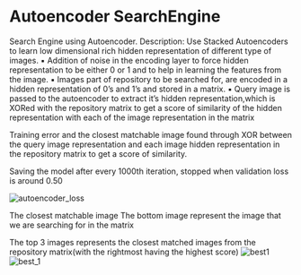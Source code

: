 # Autoencoder SearchEngine

Search Engine using Autoencoder.
Description: Use Stacked Autoencoders to learn low dimensional rich hidden representation of
different type of images.
▪ Addition of noise in the encoding layer to force hidden representation to be either 0 or 1 and to help in learning the features from the image. 
▪ Images part of repository to be searched for, are encoded in a hidden representation of 0’s and 1’s
and stored in a matrix.
▪ Query image is passed to the autoencoder to extract it’s hidden representation,which is XORed with
the repository matrix to get a score of similarity of the hidden representation with each of the image
representation in the matrix


Training error and the closest matchable image found through XOR between the query image representation and each image hidden representation in the repository matrix to get a score of similarity.

Saving the model after every 1000th iteration, stopped when validation loss is around 0.50

![autoencoder_loss](https://user-images.githubusercontent.com/23450113/80243698-f8ac0d00-8667-11ea-94ee-a0beb4829c19.png)


The closest matchable image 
The bottom image represent the image that we are searching for in the matrix

The top 3 images represents the closest matched images from the repository matrix(with the rightmost having the highest score)
![best1](https://user-images.githubusercontent.com/23450113/80243631-dd410200-8667-11ea-99c0-5bc832c83327.png)
![best_1](https://user-images.githubusercontent.com/23450113/80243637-df0ac580-8667-11ea-8808-739b18ddc17c.png)

